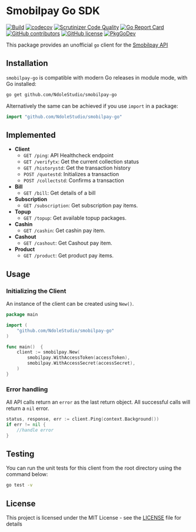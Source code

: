 # Smobilpay Go SDK

[![Build](https://github.com/NdoleStudio/smobilpay-go/actions/workflows/main.yml/badge.svg)](https://github.com/NdoleStudio/smobilpay-go/actions/workflows/main.yml)
[![codecov](https://codecov.io/gh/NdoleStudio/smobilpay-go/branch/main/graph/badge.svg)](https://codecov.io/gh/NdoleStudio/smobilpay-go)
[![Scrutinizer Code Quality](https://scrutinizer-ci.com/g/NdoleStudio/smobilpay-go/badges/quality-score.png?b=main)](https://scrutinizer-ci.com/g/NdoleStudio/smobilpay-go/?branch=main)
[![Go Report Card](https://goreportcard.com/badge/github.com/NdoleStudio/smobilpay-go)](https://goreportcard.com/report/github.com/NdoleStudio/smobilpay-go)
[![GitHub contributors](https://img.shields.io/github/contributors/NdoleStudio/smobilpay-go)](https://github.com/NdoleStudio/smobilpay-go/graphs/contributors)
[![GitHub license](https://img.shields.io/github/license/NdoleStudio/smobilpay-go?color=brightgreen)](https://github.com/NdoleStudio/smobilpay-go/blob/master/LICENSE)
[![PkgGoDev](https://pkg.go.dev/badge/github.com/NdoleStudio/smobilpay-go)](https://pkg.go.dev/github.com/NdoleStudio/smobilpay-go)


This package provides an unofficial `go` client for the [Smobilpay API](https://apidocs.smobilpay.com/s3papi/index.html)

## Installation

`smobilpay-go` is compatible with modern Go releases in module mode, with Go installed:

```bash
go get github.com/NdoleStudio/smobilpay-go
```

Alternatively the same can be achieved if you use `import` in a package:

```go
import "github.com/NdoleStudio/smobilpay-go"
```


## Implemented

- **Client**
  - `GET /ping`:  API Healthcheck endpoint
  - `GET /verifytx`: Get the current collection status
  - `GET /historystd`: Get the transaction history
  - `POST /quotestd`: Initializes a transaction
  - `POST /collectstd`: Confirms a transaction
- **Bill**
  - `GET /bill`: Get details of a bill
- **Subscription**
  - `GET /subscription`: Get subscription pay items.
- **Topup**
  - `GET /topup`: Get available topup packages.
- **Cashin**
  - `GET /cashin`: Get cashin pay item.
- **Cashout**
  - `GET /cashout`: Get Cashout pay item.
- **Product**
  - `GET /product`: Get product pay items.

## Usage

### Initializing the Client

An instance of the client can be created using `New()`.

```go
package main

import (
    "github.com/NdoleStudio/smobilpay-go"
)

func main()  {
    client := smobilpay.New(
        smobilpay.WithAccessToken(accessToken),
        smobilpay.WithAccessSecret(accessSecret),
    )
}
```

### Error handling

All API calls return an `error` as the last return object. All successful calls will return a `nil` error.

```go
status, response, err := client.Ping(context.Background())
if err != nil {
    //handle error
}
```

## Testing

You can run the unit tests for this client from the root directory using the command below:

```bash
go test -v
```

## License

This project is licensed under the MIT License - see the [LICENSE](LICENSE) file for details
